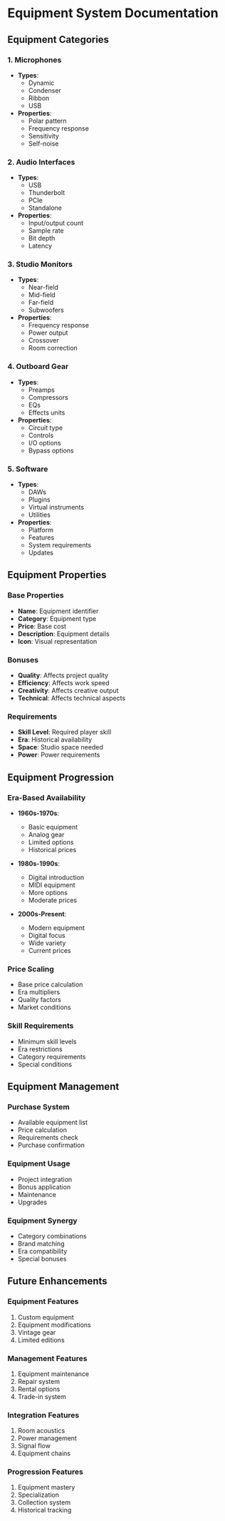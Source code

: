# Equipment System Documentation

## Equipment Categories

### 1. Microphones
- **Types**:
  - Dynamic
  - Condenser
  - Ribbon
  - USB
- **Properties**:
  - Polar pattern
  - Frequency response
  - Sensitivity
  - Self-noise

### 2. Audio Interfaces
- **Types**:
  - USB
  - Thunderbolt
  - PCIe
  - Standalone
- **Properties**:
  - Input/output count
  - Sample rate
  - Bit depth
  - Latency

### 3. Studio Monitors
- **Types**:
  - Near-field
  - Mid-field
  - Far-field
  - Subwoofers
- **Properties**:
  - Frequency response
  - Power output
  - Crossover
  - Room correction

### 4. Outboard Gear
- **Types**:
  - Preamps
  - Compressors
  - EQs
  - Effects units
- **Properties**:
  - Circuit type
  - Controls
  - I/O options
  - Bypass options

### 5. Software
- **Types**:
  - DAWs
  - Plugins
  - Virtual instruments
  - Utilities
- **Properties**:
  - Platform
  - Features
  - System requirements
  - Updates

## Equipment Properties

### Base Properties
- **Name**: Equipment identifier
- **Category**: Equipment type
- **Price**: Base cost
- **Description**: Equipment details
- **Icon**: Visual representation

### Bonuses
- **Quality**: Affects project quality
- **Efficiency**: Affects work speed
- **Creativity**: Affects creative output
- **Technical**: Affects technical aspects

### Requirements
- **Skill Level**: Required player skill
- **Era**: Historical availability
- **Space**: Studio space needed
- **Power**: Power requirements

## Equipment Progression

### Era-Based Availability
- **1960s-1970s**:
  - Basic equipment
  - Analog gear
  - Limited options
  - Historical prices

- **1980s-1990s**:
  - Digital introduction
  - MIDI equipment
  - More options
  - Moderate prices

- **2000s-Present**:
  - Modern equipment
  - Digital focus
  - Wide variety
  - Current prices

### Price Scaling
- Base price calculation
- Era multipliers
- Quality factors
- Market conditions

### Skill Requirements
- Minimum skill levels
- Era restrictions
- Category requirements
- Special conditions

## Equipment Management

### Purchase System
- Available equipment list
- Price calculation
- Requirements check
- Purchase confirmation

### Equipment Usage
- Project integration
- Bonus application
- Maintenance
- Upgrades

### Equipment Synergy
- Category combinations
- Brand matching
- Era compatibility
- Special bonuses

## Future Enhancements

### Equipment Features
1. Custom equipment
2. Equipment modifications
3. Vintage gear
4. Limited editions

### Management Features
1. Equipment maintenance
2. Repair system
3. Rental options
4. Trade-in system

### Integration Features
1. Room acoustics
2. Power management
3. Signal flow
4. Equipment chains

### Progression Features
1. Equipment mastery
2. Specialization
3. Collection system
4. Historical tracking 